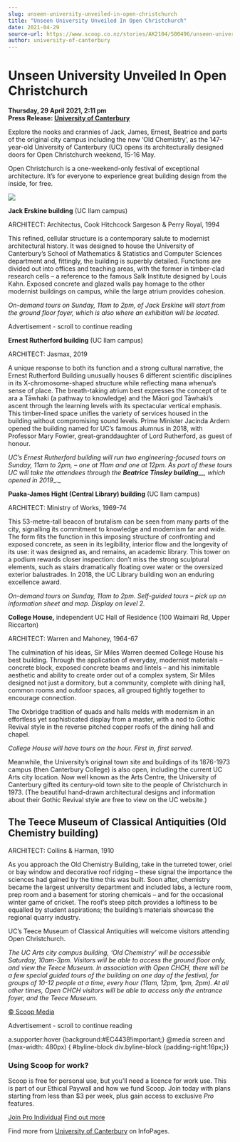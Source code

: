 ```yaml
---
slug: unseen-university-unveiled-in-open-christchurch
title: "Unseen University Unveiled In Open Christchurch"
date: 2021-04-29
source-url: https://www.scoop.co.nz/stories/AK2104/S00496/unseen-university-unveiled-in-open-christchurch.htm
author: university-of-canterbury
---
```

Unseen University Unveiled In Open Christchurch
===============================================

**Thursday, 29 April 2021, 2:11 pm**  
**Press Release: [University of Canterbury](https://info.scoop.co.nz/University_of_Canterbury)**

Explore the nooks and crannies of Jack, James, Ernest, Beatrice and parts of the original city campus including the new ‘Old Chemistry’, as the 147-year-old University of Canterbury (UC) opens its architecturally designed doors for Open Christchurch weekend, 15-16 May.

Open Christchurch is a one-weekend-only festival of exceptional architecture. It’s for everyone to experience great building design from the inside, for free.

![](https://img.scoop.co.nz/stories/images/2104/1df832581eea8d2cf11e.jpeg)

**Jack Erskine building** (UC Ilam campus)

ARCHITECT: Architectus, Cook Hitchcock Sargeson & Perry Royal, 1994

This refined, cellular structure is a contemporary salute to modernist architectural history. It was designed to house the University of Canterbury’s School of Mathematics & Statistics and Computer Sciences department and, fittingly, the building is superbly detailed. Functions are divided out into offices and teaching areas, with the former in timber-clad research cells – a reference to the famous Salk Institute designed by Louis Kahn. Exposed concrete and glazed walls pay homage to the other modernist buildings on campus, while the large atrium provides cohesion.

_On-demand tours on Sunday, 11am to 2pm, of_ _Jack Erskine_ _will start from the ground floor foyer, which is also where an exhibition will be located._

Advertisement - scroll to continue reading





**Ernest Rutherford building** (UC Ilam campus)

ARCHITECT: Jasmax, 2019

A unique response to both its function and a strong cultural narrative, the Ernest Rutherford Building unusually houses 6 different scientific disciplines in its X-chromosome-shaped structure while reflecting mana whenua’s sense of place. The breath-taking atrium best expresses the concept of te ara a Tāwhaki (a pathway to knowledge) and the Māori god Tāwhaki’s ascent through the learning levels with its spectacular vertical emphasis. This timber-lined space unifies the variety of services housed in the building without compromising sound levels. Prime Minister Jacinda Ardern opened the building named for UC’s famous alumnus in 2018, with Professor Mary Fowler, great-granddaughter of Lord Rutherford, as guest of honour.

_UC’s Ernest Rutherford building will run two engineering-focused tours on Sunday, 11am to 2pm, – one at 11am and one at 12pm. As part of these tours UC will take the attendees through the_ _**Beatrice Tinsley building**__, which_ _opened in 2019__._

**Puaka-James Hight (Central Library) building** (UC Ilam campus)

ARCHITECT: Ministry of Works, 1969-74

This 53-metre-tall beacon of brutalism can be seen from many parts of the city, signalling its commitment to knowledge and modernism far and wide. The form fits the function in this imposing structure of confronting and exposed concrete, as seen in its legibility, interior flow and the longevity of its use: it was designed as, and remains, an academic library. This tower on a podium rewards closer inspection: don’t miss the strong sculptural elements, such as stairs dramatically floating over water or the oversized exterior balustrades. In 2018, the UC Library building won an enduring excellence award.

_On-demand tours on Sunday, 11am to 2pm. Self-guided tours – pick up an information sheet and map. Display on level 2._

**College House,** independent UC Hall of Residence (100 Waimairi Rd, Upper Riccarton)

ARCHITECT: Warren and Mahoney, 1964-67

The culmination of his ideas, Sir Miles Warren deemed College House his best building. Through the application of everyday, modernist materials – concrete block, exposed concrete beams and lintels – and his inimitable aesthetic and ability to create order out of a complex system, Sir Miles designed not just a dormitory, but a community, complete with dining hall, common rooms and outdoor spaces, all grouped tightly together to encourage connection.

The Oxbridge tradition of quads and halls melds with modernism in an effortless yet sophisticated display from a master, with a nod to Gothic Revival style in the reverse pitched copper roofs of the dining hall and chapel.

_College House will have tours on the hour. First in, first served._

Meanwhile, the University’s original town site and buildings of its 1876-1973 campus (then Canterbury College) is also open, including the current UC Arts city location. Now well known as the Arts Centre, the University of Canterbury gifted its century-old town site to the people of Christchurch in 1973. (The beautiful hand-drawn architectural designs and information about their Gothic Revival style are free to view on the UC website.)

The Teece Museum of Classical Antiquities (Old Chemistry building)
------------------------------------------------------------------

ARCHITECT: Collins & Harman, 1910

As you approach the Old Chemistry Building, take in the turreted tower, oriel or bay window and decorative roof ridging – these signal the importance the sciences had gained by the time this was built. Soon after, chemistry became the largest university department and included labs, a lecture room, prep room and a basement for storing chemicals – and for the occasional winter game of cricket. The roof’s steep pitch provides a loftiness to be equalled by student aspirations; the building’s materials showcase the regional quarry industry.

UC’s Teece Museum of Classical Antiquities will welcome visitors attending Open Christchurch.

_The UC Arts city campus building,_ _‘Old Chemistry’_ _will be accessible Saturday, 10am-3pm. Visitors will be able to access the ground floor only, and view the Teece Museum. In association with Open CHCH, there will be a few special guided tours of the building on one day of the festival, for groups of 10-12 people at a time, every hour (11am, 12pm, 1pm, 2pm). At all other times, Open CHCH visitors will be able to access only the entrance foyer, and the Teece Museum._

[© Scoop Media](http://www.scoop.co.nz/about/terms.html)  

Advertisement - scroll to continue reading



a.supporter:hover {background:#EC4438!important;} @media screen and (max-width: 480px) { #byline-block div.byline-block {padding-right:16px;}}

### Using Scoop for work?

Scoop is free for personal use, but you’ll need a licence for work use. This is part of our Ethical Paywall and how we fund Scoop. Join today with plans starting from less than $3 per week, plus gain access to exclusive _Pro_ features.  
  
[Join Pro Individual](https://pro.scoop.co.nz/Individual/?from=ProIn24) [Find out more](https://pro.scoop.co.nz/using-scoop-for-work/?from=ProIn24)

Find more from [University of Canterbury](https://info.scoop.co.nz/University_of_Canterbury) on InfoPages.